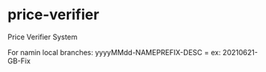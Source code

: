 # price-verifier
Price Verifier System

For namin local branches: 
yyyyMMdd-NAMEPREFIX-DESC = ex: 20210621-GB-Fix
